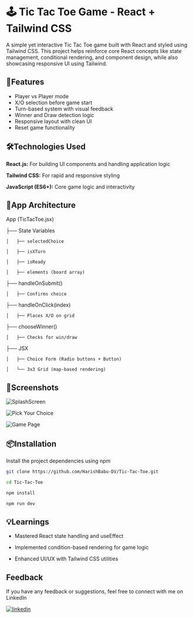 
# 🕹️ Tic Tac Toe Game - React + Tailwind CSS

A simple yet interactive Tic Tac Toe game built with React and styled using Tailwind CSS. This project helps reinforce core React concepts like state management, conditional rendering, and component design, while also showcasing responsive UI using Tailwind.


## 🚀Features

- Player vs Player mode
- X/O selection before game start
- Turn-based system with visual feedback
- Winner and Draw detection logic
- Responsive layout with clean UI
- Reset game functionality


## 🛠️Technologies Used

**React.js:** For building UI components and handling application logic

**Tailwind CSS:** For rapid and responsive styling

**JavaScript (ES6+):** Core game logic and interactivity


## 🧠App Architecture

App (TicTacToe.jsx)

├── State Variables

    │   ├── selectedChoice

    │   ├── isXTurn

    │   ├── isReady

    │   ├── elements (board array)

├── handleOnSubmit() 

    │   ├── Confirms choice

├── handleOnClick(index) 

    │   ├── Places X/O on grid

├── chooseWinner() 

    │   ├── Checks for win/draw

├── JSX

    │   ├── Choice Form (Radio buttons + Button)

    │   └── 3x3 Grid (map-based rendering)

## 📸Screenshots

![SplashScreen](https://ik.imagekit.io/harishcloudstorage/GitHub%20Repositories/Tic%20Tac%20Toe/Assets/SplashScreen.png?updatedAt=1746604407882)

![Pick Your Choice](https://ik.imagekit.io/harishcloudstorage/GitHub%20Repositories/Tic%20Tac%20Toe/Assets/Pick%20Your%20Choice.png?updatedAt=1746604408122)

![Game Page](https://ik.imagekit.io/harishcloudstorage/GitHub%20Repositories/Tic%20Tac%20Toe/Assets/Game%20Page.png?updatedAt=1746604408138)


## 📦Installation

Install the project dependencies using npm

```bash
git clone https://github.com/HarishBabu-DV/Tic-Tac-Toe.git

cd Tic-Tac-Toe

npm install

npm run dev
```
    
## 💡Learnings

- Mastered React state handling and useEffect

- Implemented condition-based rendering for game logic

- Enhanced UI/UX with Tailwind CSS utilities


## Feedback

If you have any feedback or suggestions, feel free to connect with me on LinkedIn 

[![linkedin](https://img.shields.io/badge/linkedin-0A66C2?style=for-the-badge&logo=linkedin&logoColor=white)](https://www.linkedin.com/in/harishbabudv/)
